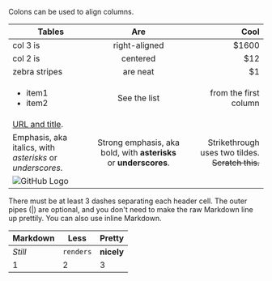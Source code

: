 Colons can be used to align columns.

| Tables        | Are           | Cool  |
| ------------- |:-------------:| -----:|
| col 3 is      | right-aligned | $1600 |
| col 2 is      | centered      |   $12 |
| zebra stripes | are neat      |    $1 |
| <ul><li>item1</li><li>item2</li></ul>| See the list | from the first column|
| [URL and title](/url/ "title"). | | |
| Emphasis, aka italics, with *asterisks* or _underscores_. | Strong emphasis, aka bold, with **asterisks** or __underscores__. | Strikethrough uses two tildes. ~~Scratch this.~~ |
| ![GitHub Logo](/images/logo.png) | | |

There must be at least 3 dashes separating each header cell.
The outer pipes (|) are optional, and you don't need to make the 
raw Markdown line up prettily. You can also use inline Markdown.

Markdown | Less | Pretty
--- | --- | ---
*Still* | `renders` | **nicely**
1 | 2 | 3